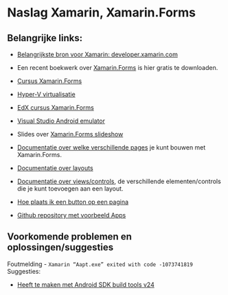 # Naslag Xamarin, Xamarin.Forms

## Belangrijke links:

- [Belangrijkste bron voor Xamarin: developer.xamarin.com](https://developer.xamarin.com/) 

- Een recent boekwerk over [Xamarin.Forms](https://developer.xamarin.com/guides/xamarin-forms/creating-mobile-apps-xamarin-forms/) is hier gratis te downloaden. 

- [Cursus Xamarin.Forms](https://elo.kw1c.nl/CMS/Studie/811%20ICT-Academie/811%20VakkenInhoud/%5BB.29%20INFi%5D%20Informatica%20instructie/25187%20%20%20Applicatie-%20en%20mediaontwikkelaar/Periode%2009/Productie/xamarinforms/index.html)

- [Hyper-V virtualisatie](https://msdn.microsoft.com/nl-nl/virtualization/hyperv_on_windows/quick_start/walkthrough_install)

- [EdX cursus Xamarin.Forms](https://courses.edx.org/courses/course-v1:Microsoft+DEV215x+1T2016/info)

- [Visual Studio Android emulator](https://www.visualstudio.com/vs/msft-android-emulator/)
 
- Slides over [Xamarin.Forms slideshow](https://elo.kw1c.nl/CMS/Studie/811%20ICT-Academie/811%20VakkenInhoud/%5BB.29%20INFi%5D%20Informatica%20instructie/25187%20%C2%A0%20Applicatie-%20en%20mediaontwikkelaar/Periode%2009/Productie/xamarinforms/parts/slides.pdf)
 
- [Documentatie over welke verschillende pages](https://developer.xamarin.com/guides/xamarin-forms/controls/pages/) je kunt bouwen met Xamarin.Forms.

- [Documentatie over layouts](https://developer.xamarin.com/guides/xamarin-forms/user-interface/controls/layouts/)

- [Documentatie over views/controls](https://developer.xamarin.com/guides/xamarin-forms/controls/views/), de verschillende elementen/controls die je kunt toevoegen aan een layout. 

 
- [Hoe plaats ik een button op een pagina](https://developer.xamarin.com/guides/xamarin-forms/controls/views/)

- [Github repository met voorbeeld Apps](https://github.com/xamarin/xamarin-forms-book-samples)

## Voorkomende problemen en oplossingen/suggesties

Foutmelding - ``Xamarin “Aapt.exe” exited with code -1073741819``
Suggesties:
- [Heeft te maken met Android SDK build tools v24](https://stackoverflow.com/a/38054142/4567430)
